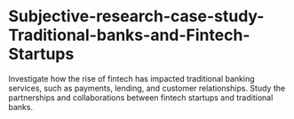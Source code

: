 # Subjective-research-case-study-Traditional-banks-and-Fintech-Startups
Investigate how the rise of fintech has impacted traditional banking services, such as payments, lending, and customer relationships. Study the partnerships and collaborations between fintech startups and traditional banks.

